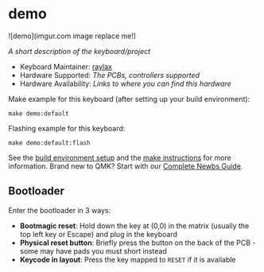 # demo

![demo](imgur.com image replace me!)

*A short description of the keyboard/project*

* Keyboard Maintainer: [raylax](https://github.com/raylax)
* Hardware Supported: *The PCBs, controllers supported*
* Hardware Availability: *Links to where you can find this hardware*

Make example for this keyboard (after setting up your build environment):

    make demo:default

Flashing example for this keyboard:

    make demo:default:flash

See the [build environment setup](https://docs.qmk.fm/#/getting_started_build_tools) and the [make instructions](https://docs.qmk.fm/#/getting_started_make_guide) for more information. Brand new to QMK? Start with our [Complete Newbs Guide](https://docs.qmk.fm/#/newbs).

## Bootloader

Enter the bootloader in 3 ways:

* **Bootmagic reset**: Hold down the key at (0,0) in the matrix (usually the top left key or Escape) and plug in the keyboard
* **Physical reset button**: Briefly press the button on the back of the PCB - some may have pads you must short instead
* **Keycode in layout**: Press the key mapped to `RESET` if it is available
